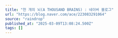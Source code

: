 ```yaml
---
title: "천 개의 뇌(A THOUSAND BRAINS) : 네이버 블로그"
url: "https://blog.naver.com/ace/223083291064"
source: "raindrop"
published_at: "2025-03-09T13:08:24.500Z"
tags: []
---
```


